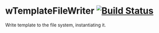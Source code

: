 # wTemplateFileWriter [![Build Status](https://travis-ci.org/Wandalen/wTemplateFileWriter.svg?branch=master)](https://travis-ci.org/Wandalen/wTemplateFileWriter)

Write template to the file system, instantiating it.






























